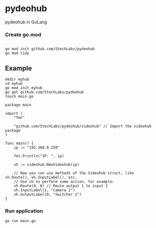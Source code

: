 # pydeohub
pydeohub in GoLang


### Create go.mod
```

go mod init github.com/StechLabs/pydeohub
go mod tidy
```

## Example
```
mkdir myhub
cd myhub
go mod init myhub
go get github.com/StechLabs/pydeohub
touch main.go
```

```golang
package main

import (
	"fmt"

	"github.com/StechLabs/pydeohub/videohub" // Import the videohub package
)

func main() {
	ip := "192.168.0.150"

	fmt.Println("IP: ", ip)

	vh := videohub.NewVideohub(ip)

	// Now you can use methods of the Videohub struct, like vh.Route(), vh.InputLabel(), etc.
	// Use vh to perform some action, for example:
	vh.Route(0, 0) // Route output 1 to input 2
	vh.InputLabel(1, "Camera 2")
	vh.OutputLabel(0, "Switcher 1")
}
```

### Run application
```go run main.go```